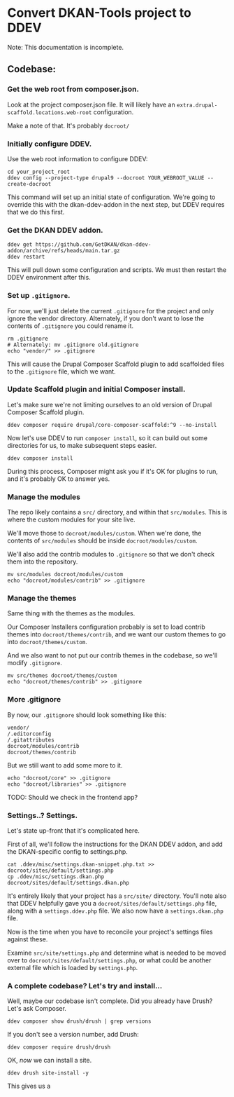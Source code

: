 # Convert DKAN-Tools project to DDEV

Note: This documentation is incomplete.

## Codebase:

### Get the web root from composer.json.

Look at the project composer.json file. It will likely have an `extra.drupal-scaffold.locations.web-root` configuration.

Make a note of that. It's probably `docroot/`

### Initially configure DDEV.

Use the web root information to configure DDEV:

    cd your_project_root
    ddev config --project-type drupal9 --docroot YOUR_WEBROOT_VALUE --create-docroot

This command will set up an initial state of configuration. We're going to override this with the dkan-ddev-addon in
the next step, but DDEV requires that we do this first.

### Get the DKAN DDEV addon.

    ddev get https://github.com/GetDKAN/dkan-ddev-addon/archive/refs/heads/main.tar.gz
    ddev restart

This will pull down some configuration and scripts. We must then restart the DDEV environment after this.

### Set up `.gitignore`.

For now, we'll just delete the current `.gitignore` for the project and only ignore the vendor directory. Alternately,
if you don't want to lose the contents of `.gitignore` you could rename it.

    rm .gitignore
    # Alternately: mv .gitignore old.gitignore
    echo "vendor/" >> .gitignore

This will cause the Drupal Composer Scaffold plugin to add scaffolded files to the `.gitignore` file, which we want.

### Update Scaffold plugin and initial Composer install.

Let's make sure we're not limiting ourselves to an old version of Drupal Composer Scaffold plugin.

    ddev composer require drupal/core-composer-scaffold:^9 --no-install

Now let's use DDEV to run `composer install`, so it can build out some directories for us, to make subsequent steps easier.

    ddev composer install

During this process, Composer might ask you if it's OK for plugins to run, and it's probably OK to answer yes.

### Manage the modules

The repo likely contains a `src/` directory, and within that `src/modules`. This is where the custom modules for your
site live.

We'll move those to `docroot/modules/custom`. When we're done, the contents of `src/modules` should be inside
`docroot/modules/custom`.

We'll also add the contrib modules to `.gitignore` so that we don't check them into the repository.

    mv src/modules docroot/modules/custom
    echo "docroot/modules/contrib" >> .gitignore

### Manage the themes

Same thing with the themes as the modules.

Our Composer Installers configuration probably is set to load contrib themes into `docroot/themes/contrib`, and we want
our custom themes to go into `docroot/themes/custom`.

And we also want to not put our contrib themes in the codebase, so we'll modify `.gitignore`.

    mv src/themes docroot/themes/custom
    echo "docroot/themes/contrib" >> .gitignore

### More .gitignore

By now, our `.gitignore` should look something like this:

    vendor/
    /.editorconfig
    /.gitattributes
    docroot/modules/contrib
    docroot/themes/contrib

But we still want to add some more to it.

    echo "docroot/core" >> .gitignore
    echo "docroot/libraries" >> .gitignore

TODO: Should we check in the frontend app?

### Settings..? Settings.

Let's state up-front that it's complicated here.

First of all, we'll follow the instructions for the DKAN DDEV addon, and add the DKAN-specific config to settings.php.

    cat .ddev/misc/settings.dkan-snippet.php.txt >> docroot/sites/default/settings.php
    cp .ddev/misc/settings.dkan.php docroot/sites/default/settings.dkan.php

It's entirely likely that your project has a `src/site/` directory. You'll note also that DDEV helpfully gave you a
`docroot/sites/default/settings.php` file, along with a `settings.ddev.php` file. We also now have a `settings.dkan.php`
file.

Now is the time when you have to reconcile your project's settings files against these.

Examine `src/site/settings.php` and determine what is needed to be moved over to `docroot/sites/default/settings.php`,
or what could be another external file which is loaded by `settings.php`.

### A complete codebase? Let's try and install...

Well, maybe our codebase isn't complete. Did you already have Drush? Let's ask Composer.

    ddev composer show drush/drush | grep versions

If you don't see a version number, add Drush:

    ddev composer require drush/drush

OK, *now* we can install a site.

    ddev drush site-install -y

This gives us a
